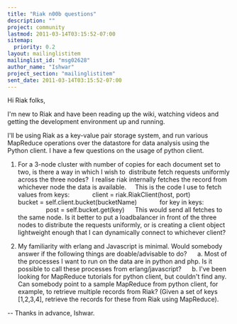 ```yaml
---
title: "Riak n00b questions"
description: ""
project: community
lastmod: 2011-03-14T03:15:52-07:00
sitemap:
  priority: 0.2
layout: mailinglistitem
mailinglist_id: "msg02628"
author_name: "Ishwar"
project_section: "mailinglistitem"
sent_date: 2011-03-14T03:15:52-07:00
---
```



Hi Riak folks,

I'm new to Riak and have been reading up the wiki, watching videos and getting 
the development environment up and running.

I'll be using Riak as a key-value pair storage system, and run various 
MapReduce operations over the datastore for data analysis using the Python 
client. I have a few questions on the usage of python client.

1. For a 3-node cluster with number of copies for each document set to two, is 
there a way in which I wish to  distribute fetch requests uniformly across the 
three nodes?  I realise riak internally fetches the record from whichever node 
the data is available.
    This is the code I use to fetch values from keys:
            client = riak.RiakClient(host, port)
            bucket = self.client.bucket(bucketName)
            for key in keys:
                post = self.bucket.get(key)
     This would send all fetches to the same node. Is it better to put a 
loadbalancer in front of the three nodes to distribute the requests uniformly, 
or is creating a client object lightweight enough that I can dynamically 
connect to whichever client?

2. My familiarity with erlang and Javascript is minimal. Would somebody answer 
if the following things are doable/advisable to do?
     a. Most of the processes I want to run on the data are in python and php. 
Is it possible to call these processes from erlang/javascript?
     b. I've been looking for MapReduce tutorials for python client, but 
couldn't find any. Can somebody point to a sample MapReduce from python client, 
for example, to retrieve multiple records from Riak? (Given a set of keys 
[1,2,3,4], retrieve the records for these from Riak using MapReduce).

--
Thanks in advance,
Ishwar.
